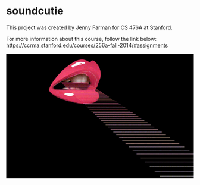 # soundcutie

This project was created by Jenny Farman for CS 476A at Stanford.

For more information about this course, follow the link below:
https://ccrma.stanford.edu/courses/256a-fall-2014/#assignments

![alt tag](https://raw.githubusercontent.com/jfarman/soundcutie/master/out.gif)
